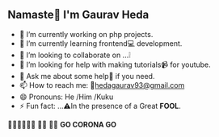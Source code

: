 ## Namaste:pray: I'm Gaurav Heda


- 🔭 I’m currently working on php projects.
- 🌱 I’m currently learning frontend:computer: development.
- 👯 I’m looking to collaborate on ...:grey_exclamation:
- 🤔 I’m looking for help with making tutorials:video_camera: for youtube.
- 💬 Ask me about some help:handshake: if you need.
- 📫 How to reach me: :e-mail:hedagaurav93@gmail.com
- 😄 Pronouns: He /Him /Kuku
- ⚡ Fun fact: ...:warning:In the presence of a Great **FOOL**.


:running_man::running_man::running_man: :walking_man:  :walking_man: **GO CORONA GO**
